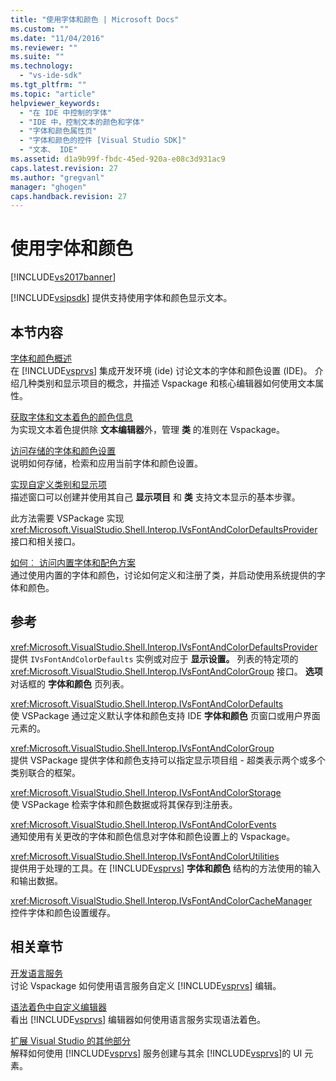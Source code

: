 ```yaml
---
title: "使用字体和颜色 | Microsoft Docs"
ms.custom: ""
ms.date: "11/04/2016"
ms.reviewer: ""
ms.suite: ""
ms.technology: 
  - "vs-ide-sdk"
ms.tgt_pltfrm: ""
ms.topic: "article"
helpviewer_keywords: 
  - "在 IDE 中控制的字体"
  - "IDE 中，控制文本的颜色和字体"
  - "字体和颜色属性页"
  - "字体和颜色的控件 [Visual Studio SDK]"
  - "文本、 IDE"
ms.assetid: d1a9b99f-fbdc-45ed-920a-e08c3d931ac9
caps.latest.revision: 27
ms.author: "gregvanl"
manager: "ghogen"
caps.handback.revision: 27
---
```

# 使用字体和颜色
[!INCLUDE[vs2017banner](../code-quality/includes/vs2017banner.md)]

[!INCLUDE[vsipsdk](../extensibility/includes/vsipsdk_md.md)] 提供支持使用字体和颜色显示文本。  
  
## 本节内容  
 [字体和颜色概述](../extensibility/font-and-color-overview.md)  
 在 [!INCLUDE[vsprvs](../code-quality/includes/vsprvs_md.md)] 集成开发环境 \(ide\) 讨论文本的字体和颜色设置 \(IDE\)。  介绍几种类别和显示项目的概念，并描述 Vspackage 和核心编辑器如何使用文本属性。  
  
 [获取字体和文本着色的颜色信息](../extensibility/getting-font-and-color-information-for-text-colorization.md)  
 为实现文本着色提供除 **文本编辑器**外，管理 **类** 的准则在 Vspackage。  
  
 [访问存储的字体和颜色设置](../extensibility/accessing-stored-font-and-color-settings.md)  
 说明如何存储，检索和应用当前字体和颜色设置。  
  
 [实现自定义类别和显示项](../extensibility/implementing-custom-categories-and-display-items.md)  
 描述窗口可以创建并使用其自己 **显示项目** 和 **类** 支持文本显示的基本步骤。  
  
 此方法需要 VSPackage 实现 <xref:Microsoft.VisualStudio.Shell.Interop.IVsFontAndColorDefaultsProvider> 接口和相关接口。  
  
 [如何︰ 访问内置字体和配色方案](../extensibility/how-to-access-the-built-in-fonts-and-color-scheme.md)  
 通过使用内置的字体和颜色，讨论如何定义和注册了类，并启动使用系统提供的字体和颜色。  
  
## 参考  
 <xref:Microsoft.VisualStudio.Shell.Interop.IVsFontAndColorDefaultsProvider>  
 提供 `IVsFontAndColorDefaults` 实例或对应于 **显示设置。** 列表的特定项的 <xref:Microsoft.VisualStudio.Shell.Interop.IVsFontAndColorGroup> 接口。 **选项** 对话框的 **字体和颜色** 页列表。  
  
 <xref:Microsoft.VisualStudio.Shell.Interop.IVsFontAndColorDefaults>  
 使 VSPackage 通过定义默认字体和颜色支持 IDE **字体和颜色** 页窗口或用户界面元素的。  
  
 <xref:Microsoft.VisualStudio.Shell.Interop.IVsFontAndColorGroup>  
 提供 VSPackage 提供字体和颜色支持可以指定显示项目组 \- 超类表示两个或多个类别联合的框架。  
  
 <xref:Microsoft.VisualStudio.Shell.Interop.IVsFontAndColorStorage>  
 使 VSPackage 检索字体和颜色数据或将其保存到注册表。  
  
 <xref:Microsoft.VisualStudio.Shell.Interop.IVsFontAndColorEvents>  
 通知使用有关更改的字体和颜色信息对字体和颜色设置上的 Vspackage。  
  
 <xref:Microsoft.VisualStudio.Shell.Interop.IVsFontAndColorUtilities>  
 提供用于处理的工具。在 [!INCLUDE[vsprvs](../code-quality/includes/vsprvs_md.md)] **字体和颜色** 结构的方法使用的输入和输出数据。  
  
 <xref:Microsoft.VisualStudio.Shell.Interop.IVsFontAndColorCacheManager>  
 控件字体和颜色设置缓存。  
  
## 相关章节  
 [开发语言服务](../extensibility/internals/developing-a-legacy-language-service.md)  
 讨论 Vspackage 如何使用语言服务自定义 [!INCLUDE[vsprvs](../code-quality/includes/vsprvs_md.md)] 编辑。  
  
 [语法着色中自定义编辑器](../extensibility/syntax-coloring-in-custom-editors.md)  
 看出 [!INCLUDE[vsprvs](../code-quality/includes/vsprvs_md.md)] 编辑器如何使用语言服务实现语法着色。  
  
 [扩展 Visual Studio 的其他部分](../extensibility/extending-other-parts-of-visual-studio.md)  
 解释如何使用 [!INCLUDE[vsprvs](../code-quality/includes/vsprvs_md.md)] 服务创建与其余 [!INCLUDE[vsprvs](../code-quality/includes/vsprvs_md.md)]的 UI 元素。